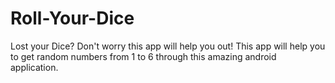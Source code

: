# Roll-Your-Dice
Lost your Dice? Don't worry this app will help you out!
This app will help you to get random numbers from 1 to 6 through this amazing android application.
